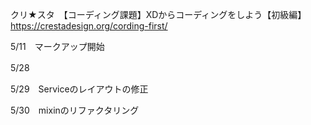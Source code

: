 クリ★スタ　【コーディング課題】XDからコーディングをしよう【初級編】
https://crestadesign.org/cording-first/

5/11　マークアップ開始





5/28　

5/29　Serviceのレイアウトの修正

5/30　mixinのリファクタリング
